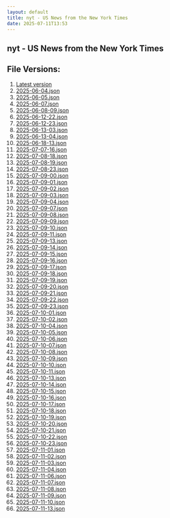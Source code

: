 ```yaml
---
layout: default
title: nyt - US News from the New York Times
date: 2025-07-11T13:53
---
```


## nyt - US News from the New York Times

<div id="data-chart"></div>
<div id="data-table"></div>
<script>
document.addEventListener('DOMContentLoaded', function(){
  document.getElementById('data-table').textContent = 'This source isn't supported for tables yet.';
});
</script>

## File Versions:
1. [Latest version](./latest.json)
2. [2025-06-04.json](./2025-06-04.json)
3. [2025-06-05.json](./2025-06-05.json)
4. [2025-06-07.json](./2025-06-07.json)
5. [2025-06-08-09.json](./2025-06-08-09.json)
6. [2025-06-12-22.json](./2025-06-12-22.json)
7. [2025-06-12-23.json](./2025-06-12-23.json)
8. [2025-06-13-03.json](./2025-06-13-03.json)
9. [2025-06-13-04.json](./2025-06-13-04.json)
10. [2025-06-18-13.json](./2025-06-18-13.json)
11. [2025-07-07-16.json](./2025-07-07-16.json)
12. [2025-07-08-18.json](./2025-07-08-18.json)
13. [2025-07-08-19.json](./2025-07-08-19.json)
14. [2025-07-08-23.json](./2025-07-08-23.json)
15. [2025-07-09-00.json](./2025-07-09-00.json)
16. [2025-07-09-01.json](./2025-07-09-01.json)
17. [2025-07-09-02.json](./2025-07-09-02.json)
18. [2025-07-09-03.json](./2025-07-09-03.json)
19. [2025-07-09-04.json](./2025-07-09-04.json)
20. [2025-07-09-07.json](./2025-07-09-07.json)
21. [2025-07-09-08.json](./2025-07-09-08.json)
22. [2025-07-09-09.json](./2025-07-09-09.json)
23. [2025-07-09-10.json](./2025-07-09-10.json)
24. [2025-07-09-11.json](./2025-07-09-11.json)
25. [2025-07-09-13.json](./2025-07-09-13.json)
26. [2025-07-09-14.json](./2025-07-09-14.json)
27. [2025-07-09-15.json](./2025-07-09-15.json)
28. [2025-07-09-16.json](./2025-07-09-16.json)
29. [2025-07-09-17.json](./2025-07-09-17.json)
30. [2025-07-09-18.json](./2025-07-09-18.json)
31. [2025-07-09-19.json](./2025-07-09-19.json)
32. [2025-07-09-20.json](./2025-07-09-20.json)
33. [2025-07-09-21.json](./2025-07-09-21.json)
34. [2025-07-09-22.json](./2025-07-09-22.json)
35. [2025-07-09-23.json](./2025-07-09-23.json)
36. [2025-07-10-01.json](./2025-07-10-01.json)
37. [2025-07-10-02.json](./2025-07-10-02.json)
38. [2025-07-10-04.json](./2025-07-10-04.json)
39. [2025-07-10-05.json](./2025-07-10-05.json)
40. [2025-07-10-06.json](./2025-07-10-06.json)
41. [2025-07-10-07.json](./2025-07-10-07.json)
42. [2025-07-10-08.json](./2025-07-10-08.json)
43. [2025-07-10-09.json](./2025-07-10-09.json)
44. [2025-07-10-10.json](./2025-07-10-10.json)
45. [2025-07-10-11.json](./2025-07-10-11.json)
46. [2025-07-10-13.json](./2025-07-10-13.json)
47. [2025-07-10-14.json](./2025-07-10-14.json)
48. [2025-07-10-15.json](./2025-07-10-15.json)
49. [2025-07-10-16.json](./2025-07-10-16.json)
50. [2025-07-10-17.json](./2025-07-10-17.json)
51. [2025-07-10-18.json](./2025-07-10-18.json)
52. [2025-07-10-19.json](./2025-07-10-19.json)
53. [2025-07-10-20.json](./2025-07-10-20.json)
54. [2025-07-10-21.json](./2025-07-10-21.json)
55. [2025-07-10-22.json](./2025-07-10-22.json)
56. [2025-07-10-23.json](./2025-07-10-23.json)
57. [2025-07-11-01.json](./2025-07-11-01.json)
58. [2025-07-11-02.json](./2025-07-11-02.json)
59. [2025-07-11-03.json](./2025-07-11-03.json)
60. [2025-07-11-04.json](./2025-07-11-04.json)
61. [2025-07-11-06.json](./2025-07-11-06.json)
62. [2025-07-11-07.json](./2025-07-11-07.json)
63. [2025-07-11-08.json](./2025-07-11-08.json)
64. [2025-07-11-09.json](./2025-07-11-09.json)
65. [2025-07-11-10.json](./2025-07-11-10.json)
66. [2025-07-11-13.json](./2025-07-11-13.json)
